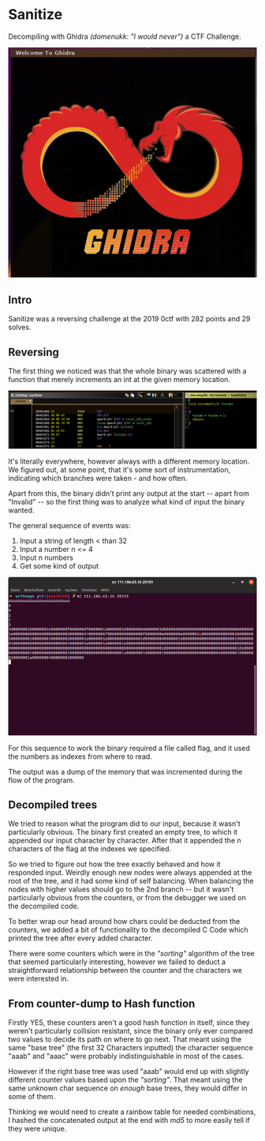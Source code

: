 # Sanitize

Decompiling with Ghidra *(domenukk: "I would never")* a CTF Challenge.

![Ghidra](ghidra.png)

## Intro

Sanitize was a reversing challenge at the 2019 0ctf with 282 points and 29 solves. 

## Reversing

The first thing we noticed was that the whole binary was scattered with a function that merely increments an int at the given memory location.

![Increment Function](increment.png)

It's literally everywhere, however always with a different memory location.
We figured out, at some point, that it's some sort of instrumentation, indicating which branches were taken - and how often.

Apart from this, the binary didn't print any output at the start -- apart from "Invalid" -- so the first thing was to analyze what kind of input the binary wanted.

The general sequence of events was:
1. Input a string of length < than 32
2. Input a number n <= 4
3. Input n numbers
4. Get some kind of output

![Sequence of Events](ServiceInteraction.png)

For this sequence to work the binary required a file called flag, and it used the numbers as indexes from where to read.

The output was a dump of the memory that was incremented during the flow of the program.

## Decompiled trees

We tried to reason what the program did to our input, because it wasn't particularly obvious.
The binary first created an empty tree, to which it appended our input character by character. After that it appended the n characters of the flag at the indexes we specified.

So we tried to figure out how the tree exactly behaved and how it responded input. Weirdly enough new nodes were always appended at the root of the tree, and it had some kind of self balancing. When balancing the nodes with higher values should go to the 2nd branch -- but it wasn't particularly obvious from the counters, or from the debugger we used on the decompiled code.

To better wrap our head around how chars could be deducted from the counters, we added a bit of functionality to the decompiled C Code which printed the tree after every added character.

There were some counters which were in the *"sorting"* algorithm of the tree that seemed particularly interesting, however we failed to deduct a straightforward relationship between the counter and the characters we were interested in.


## From counter-dump to Hash function 

Firstly YES, these counters aren't a good hash function in itself, since they weren't particularly collision resistant, since the binary only ever compared two values to decide its path on where to go next. That meant using the same "base tree" (the first 32 Characters inputted) the character sequence "aaab" and "aaac" were probably indistinguishable in most of the cases.

However if the right base tree was used "aaab" would end up with slightly different counter values based upon the *"sorting"*.
That meant using the same unknown char sequence on *enough* base trees, they would differ in some of them.

Thinking we would need to create a rainbow table for needed combinations, I hashed the concatenated output at the end with *md5* to more easily tell if they were unique.






